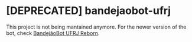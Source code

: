 # [DEPRECATED] bandejaobot-ufrj

This project is not being mantained anymore. For the newer version of the bot, check [BandejãoBot UFRJ Reborn](https://github.com/taiporto/bandejaobot-ufrj).
